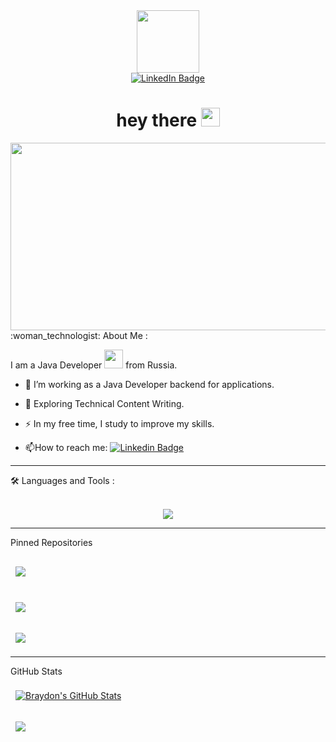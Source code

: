 <div id="header" align="center">
  <img src="https://media.giphy.com/media/M9gbBd9nbDrOTu1Mqx/giphy.gif" width="100"/>
</div>
<div id="badges" align="center">
  <a href=https://www.linkedin.com/in/zamira-keldibaeva/>
    <img src="https://img.shields.io/badge/LinkedIn-blue?style=for-the-badge&logo=linkedin&logoColor=white" alt="LinkedIn Badge"/>
  </a>
 </div>
 <div id="badges" align="center">
    <a><img src="https://komarev.com/ghpvc/?username=zamiramanasova&style=flat-square&color=blue" alt=""/>
  </a>
 </div>
 <div id="badges" align="center">
 <h1>
  hey there
  <img src="https://media.giphy.com/media/hvRJCLFzcasrR4ia7z/giphy.gif" width="30px"/>
</h1>
  </div>
 <div align="center">
  <img src=https://media2.giphy.com/media/L8K62iTDkzGX6/giphy.gif width="600" height="300"/>
</div> 
:woman_technologist: About Me :
 
 I am a Java Developer <img src="https://media.giphy.com/media/WUlplcMpOCEmTGBtBW/giphy.gif" width="30"> from Russia.
 
 - :telescope: I’m working as a Java Developer backend for applications.

- :seedling: Exploring Technical Content Writing.

- :zap: In my free time, I study to improve my skills.

- :mailbox:How to reach me: [![Linkedin Badge](https://img.shields.io/badge/-Linkedin-blue?style=flat&logo=Linkedin&logoColor=white)](linkedin.com/in/zamira-keldibaeva)

---
 :hammer_and_wrench: Languages and Tools :
 <br>
 <br>
 <p align="center">
  <a href="https://skillicons.dev">
    <img src="https://skillicons.dev/icons?i=java,spring,idea,maven,postgres,hibernate,docker,aws,html,bootstrap,css,discord,git,github,gradle" />
  </a>
</p>

  
  ---
  
 Pinned Repositories

<a href="https://github.com/zamiramanasova/peaksoftlms-m1">
  <img align="center" style="margin:1rem 0.5rem" src="https://github-readme-stats.vercel.app/api/pin/?username=zamiramanasova&repo=peaksoftlms-m1&title_color=ffffff&text_color=c9cacc&icon_color=4AB197&bg_color=1A2B34" />
</a>
 <br>
 <br>
<a href="https://github.com/zamiramanasova/SpringSecurityFiveCass">
  <img align="center" style="margin:0.5rem" src="https://github-readme-stats.vercel.app/api/pin/?username=zamiramanasova&repo=SpringSecurityFiveCass&title_color=ffffff&text_color=c9cacc&icon_color=4AB197&bg_color=1A2B34" />
</a>
 <br>
 <br>
<a href="https://github.com/zamiramanasova/JDBCAndHibernateCrud">
  <img align="center" style="margin:0.5rem" src="https://github-readme-stats.vercel.app/api/pin/?username=zamiramanasova&repo=JDBCAndHibernateCrud&title_color=ffffff&text_color=c9cacc&icon_color=4AB197&bg_color=1A2B34" />
</a>

  
  ---
  
  GitHub Stats

 <a href="https://github.com/zamiramanasova">
  <img align="center" style="margin:0.5rem" src="https://github-readme-stats.vercel.app/api?username=zamiramanasova&show_icons=true&line_height=27&count_private=true&title_color=ffffff&text_color=c9cacc&icon_color=4AB097&bg_color=1A2B34" alt="Braydon's GitHub Stats" />
</a>
  <br>
  <br>
<a href="https://github.com/zamiramanasova">
  <img align="center" style="margin:0.5rem" src="https://github-readme-stats.vercel.app/api/top-langs/?username=zamiramanasova&hide=html,css&title_color=ffffff&text_color=c9cacc&icon_color=4AB197&bg_color=1A2B34" />
</a>


  
  
<!--
**zamiramanasova/zamiramanasova** is a ✨ _special_ ✨ repository because its `README.md` (this file) appears on your GitHub profile.

Here are some ideas to get you started:

- 🔭 I’m currently working on ...
- 🌱 I’m currently learning ...
- 👯 I’m looking to collaborate on ...
- 🤔 I’m looking for help with ...
- 💬 Ask me about ...
- 📫 How to reach me: ...
- 😄 Pronouns: ...
- ⚡ Fun fact: ...
-->


